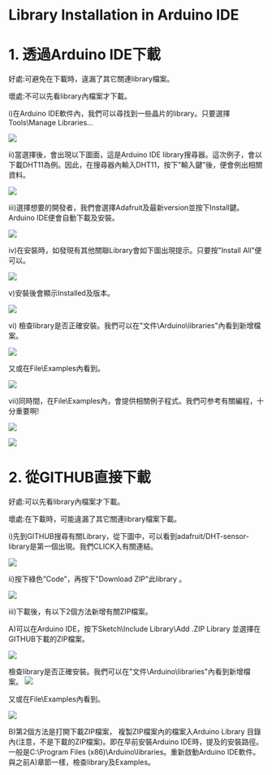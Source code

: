 <h1>Library Installation in Arduino IDE</h1><p>
<h1>1. 透過Arduino IDE下載</h1><p>
好處:可避免在下載時，違漏了其它關連library檔案。<p>
壞處:不可以先看library內檔案才下載。<p>

i)在Arduino IDE軟件內，我們可以尋找到一些晶片的library。只要選擇Tools\Manage Libraries…<p>
<img src="https://www.meteam.org/1st_STEM2022/GithubWebpage/AL01.png"><p>
ii)當選擇後，會出現以下圖面，這是Arduino IDE library搜尋器。這次例子，會以下載DHT11為例。因此，在搜尋器內輸入DHT11，按下”輸入鍵”後，便會例出相關資料。<p>
<img src="https://www.meteam.org/1st_STEM2022/GithubWebpage/AL02.png"><p>
iii)選擇想要的開發者，我們會選擇Adafruit及最新version並按下Install鍵。Arduino IDE便會自動下載及安裝。<p>
<img src="https://www.meteam.org/1st_STEM2022/GithubWebpage/AL03.png"><p>
iv)在安裝時，如發現有其他關聯Library會如下圖出現提示。只要按"Install All"便可以。<p>
<img src="https://www.meteam.org/1st_STEM2022/GithubWebpage/AL04.png"><p>
v)安裝後會顯示Installed及版本。<p>
<img src="https://www.meteam.org/1st_STEM2022/GithubWebpage/AL05.png"><p>
vi) 檢查library是否正確安裝。我們可以在"文件\Arduino\libraries"內看到新增檔案。<p>
<img src="https://www.meteam.org/1st_STEM2022/GithubWebpage/AL06.png"><p>
又或在File\Examples內看到。<p>
<img src="https://www.meteam.org/1st_STEM2022/GithubWebpage/AL07.png"><p>
vii)同時間，在File\Examples內，會提供相關例子程式。我們可参考有關編程，十分重要啊!<p>
<img src="https://www.meteam.org/1st_STEM2022/GithubWebpage/AL07.png"><p>
<img src="https://www.meteam.org/1st_STEM2022/GithubWebpage/AL08.png"><p>
<h1>2. 從GITHUB直接下載</h1><p>
好處:可以先看library內檔案才下載。<p>
壞處:在下載時，可能違漏了其它關連library檔案下載。<p>

i)先到GITHUB搜尋有關Library，從下圖中，可以看到adafruit/DHT-sensor-library是第一個出現。我們CLICK入有關連結。<p>
<img src="https://www.meteam.org/1st_STEM2022/GithubWebpage/AL09.png"><p>
ii)按下綠色”Code”，再按下"Download ZIP"此library 。<p>
<img src="https://www.meteam.org/1st_STEM2022/GithubWebpage/AL10.png"><p>
iii)下載後，有以下2個方法新增有關ZIP檔案。<p>
A)可以在Arduino IDE，按下Sketch\Include Library\Add .ZIP Library 並選擇在GITHUB下載的ZIP檔案。<p>
<img src="https://www.meteam.org/1st_STEM2022/GithubWebpage/AL12.png"><p>
檢查library是否正確安裝。我們可以在"文件\Arduino\libraries"內看到新增檔案。
<img src="https://www.meteam.org/1st_STEM2022/GithubWebpage/AL06.png"><p>
又或在File\Examples內看到。<p>
<img src="https://www.meteam.org/1st_STEM2022/GithubWebpage/AL07.png"><p>
  
B)第2個方法是打開下載ZIP檔案， 複製ZIP檔案內的檔案入Arduino Library 目錄內(注意，不是下載的ZIP檔案)。即在早前安裝Arduino IDE時，提及的安裝路徑。一般是C:\Program Files (x86)\Arduino\libraries。重新啟動Arduino IDE軟件。與之前A)章節一樣，檢查library及Examples。<p>
